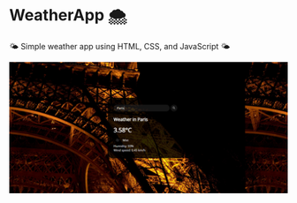 # WeatherApp :cloud_with_snow:

:sun_behind_small_cloud: Simple weather app using HTML, CSS, and JavaScript :sun_behind_small_cloud:

![alt text](https://raw.githubusercontent.com/MarkoCuk54/WeatherApp/main/github.PNG)
